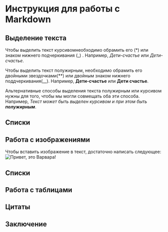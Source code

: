# Инструкция для работы с Markdown

## Выделение текста

Чтобы выделить текст курсивомнеобходимо обрамить его (*) или знаком нижнего подчеркивания (_) . Например, *Дети-счастье* или _Дети-счастье_.

Чтобы выделить текст полужирным, необходимо обрамить его двойными звездочками(**) или двойным знаком нижнего поддчеркивания(__). Например, **Дети-счастье** или __Дети счастье__.

Альтернативные способы выделения текста полужирным или курсивом нужны для того, чтобы мы могли совмещать оба эти способа. Например, _Текст может быть выделен курсивом и при этом быть **полужирным**_.


##  Списки

## Работа с изображениями

Чтобы вставить изображение в текст, достаточно написать следующее:
![Привет, это Варвара!](%D0%92%D0%B0%D1%80%D0%B2%D0%B0%D1%80%D0%B0.PNG)
## Списки

## Работа с таблицами

## Цитаты

## Заключение